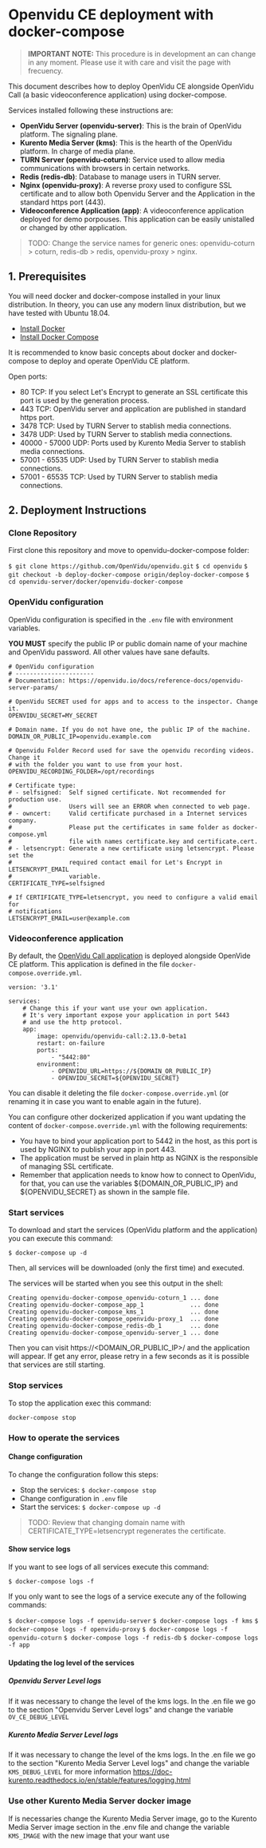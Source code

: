# Openvidu CE deployment with docker-compose

> **IMPORTANT NOTE:** This procedure is in development an can change in any moment. Please use it with care and visit the page with frecuency.

This document describes how to deploy OpenVidu CE alongside OpenVidu Call (a basic videoconference application) using docker-compose.

Services installed following these instructions are:
- **OpenVidu Server (openvidu-server)**: This is the brain of OpenVidu platform. The signaling plane.
- **Kurento Media Server (kms)**: This is the hearth of the OpenVidu platform. In charge of media plane.
- **TURN Server (openvidu-coturn)**: Service used to allow media communications with browsers in certain networks.
- **Redis (redis-db)**: Database to manage users in TURN server.
- **Nginx (openvidu-proxy)**: A reverse proxy used to configure SSL certificate and to allow both Openvidu Server and the Application in the standard https port (443).
- **Videoconference Application (app)**: A videoconference application deployed for demo porpouses. This application can be easily unistalled or changed by other application.

> TODO: Change the service names for generic ones: openvidu-coturn > coturn, redis-db > redis, openvidu-proxy > nginx.

## 1. Prerequisites

You will need docker and docker-compose installed in your linux distribution. In theory, you can use any modern linux distribution, but we have tested with Ubuntu 18.04.

- [Install Docker](https://docs.docker.com/install/linux/docker-ce/ubuntu/)
- [Install Docker Compose](https://docs.docker.com/compose/install/)

It is recommended to know basic concepts about docker and docker-compose to deploy and operate OpenVidu CE platform.

Open ports:

- 80 TCP: If you select Let's Encrypt to generate an SSL certificate this port is used by the generation process.
- 443 TCP: OpenVidu server and application are published in standard https port.
- 3478 TCP: Used by TURN Server to stablish media connections.
- 3478 UDP: Used by TURN Server to stablish media connections.
- 40000 - 57000 UDP: Ports used by Kurento Media Server to stablish media connections.
- 57001 - 65535 UDP: Used by TURN Server to stablish media connections.
- 57001 - 65535 TCP: Used by TURN Server to stablish media connections.

## 2. Deployment Instructions

### Clone Repository

First clone this repository and move to openvidu-docker-compose folder:

`$ git clone https://github.com/OpenVidu/openvidu.git`
`$ cd openvidu`
`$ git checkout -b deploy-docker-compose origin/deploy-docker-compose`
`$ cd openvidu-server/docker/openvidu-docker-compose`

### OpenVidu configuration

OpenVidu configuration is specified in the `.env` file with environment variables. 

**YOU MUST** specify the public IP or public domain name of your machine and OpenVidu password. All other values have sane defaults.

```
# OpenVidu configuration
# ----------------------
# Documentation: https://openvidu.io/docs/reference-docs/openvidu-server-params/

# OpenVidu SECRET used for apps and to access to the inspector. Change it.
OPENVIDU_SECRET=MY_SECRET

# Domain name. If you do not have one, the public IP of the machine.
DOMAIN_OR_PUBLIC_IP=openvidu.example.com

# Openvidu Folder Record used for save the openvidu recording videos. Change it 
# with the folder you want to use from your host.
OPENVIDU_RECORDING_FOLDER=/opt/recordings

# Certificate type: 
# - selfsigned:  Self signed certificate. Not recommended for production use.  
#                Users will see an ERROR when connected to web page.
# - owncert:     Valid certificate purchased in a Internet services company.
#                Please put the certificates in same folder as docker-compose.yml
#                file with names certificate.key and certificate.cert.
# - letsencrypt: Generate a new certificate using letsencrypt. Please set the 
#                required contact email for Let's Encrypt in LETSENCRYPT_EMAIL 
#                variable.
CERTIFICATE_TYPE=selfsigned

# If CERTIFICATE_TYPE=letsencrypt, you need to configure a valid email for 
# notifications
LETSENCRYPT_EMAIL=user@example.com
```

### Videoconference application

By default, the [OpenVidu Call application](https://openvidu.io/docs/demos/openvidu-call/) is deployed alongside OpenVide CE platform. This application is defined in the file `docker-compose.override.yml`.

```
version: '3.1'

services:
    # Change this if your want use your own application.
    # It's very important expose your application in port 5443
    # and use the http protocol.
    app:
        image: openvidu/openvidu-call:2.13.0-beta1
        restart: on-failure
        ports:
            - "5442:80"
        environment: 
            - OPENVIDU_URL=https://${DOMAIN_OR_PUBLIC_IP}
            - OPENVIDU_SECRET=${OPENVIDU_SECRET}
```

You can disable it deleting the file `docker-compose.override.yml` (or renaming it in case you want to enable again in the future).

You can configure other dockerized application if you want updating the content of `docker-compose.override.yml` with the following requirements:
* You have to bind your application port to 5442 in the host, as this port is used by NGINX to publish your app in port 443.
* The application must be served in plain http as NGINX is the responsible of managing SSL certificate.
* Remember that application needs to know how to connect to OpenVidu, for that, you can use the variables ${DOMAIN_OR_PUBLIC_IP} and ${OPENVIDU_SECRET} as shown in the sample file.

### Start services

To download and start the services (OpenVidu platform and the application) you can execute this command:

`$ docker-compose up -d`

Then, all services will be downloaded (only the first time) and executed. 

The services will be started when you see this output in the shell:

```
Creating openvidu-docker-compose_openvidu-coturn_1 ... done
Creating openvidu-docker-compose_app_1             ... done
Creating openvidu-docker-compose_kms_1             ... done
Creating openvidu-docker-compose_openvidu-proxy_1  ... done
Creating openvidu-docker-compose_redis-db_1        ... done
Creating openvidu-docker-compose_openvidu-server_1 ... done
```

Then you can visit https://<DOMAIN_OR_PUBLIC_IP>/ and the application will appear. If get any error, please retry in a few seconds as it is possible that services are still starting.

### Stop services

To stop the application exec this command:

`docker-compose stop`

### How to operate the services

#### Change configuration

To change the configuration follow this steps:
* Stop the services: `$ docker-compose stop`
* Change configuration in `.env` file
* Start the services: `$ docker-compose up -d`

> TODO: Review that changing domain name with CERTIFICATE_TYPE=letsencrypt regenerates the certificate.

#### Show service logs

If you want to see logs of all services execute this command:

`$ docker-compose logs -f`

If you only want to see the logs of a service execute any of the following commands:

`$ docker-compose logs -f openvidu-server`
`$ docker-compose logs -f kms`
`$ docker-compose logs -f openvidu-proxy`
`$ docker-compose logs -f openvidu-coturn`
`$ docker-compose logs -f redis-db`
`$ docker-compose logs -f app`

#### Updating the log level of the services

##### Openvidu Server Level logs
If it was necessary to change the level of the kms logs. In the .en file we go to the section "Openvidu Server Level logs" and change the variable `OV_CE_DEBUG_LEVEL`

##### Kurento Media Server Level logs
If it was necessary to change the level of the kms logs. In the .en file we go to the section "Kurento Media Server Level logs" and change the variable `KMS_DEBUG_LEVEL` for more information https://doc-kurento.readthedocs.io/en/stable/features/logging.html

### Use other Kurento Media Server docker image
If is necessaries change the Kurento Media Server image, go to the Kurento Media Server image section in the .env file and change the variable `KMS_IMAGE` with the new image that your want use
